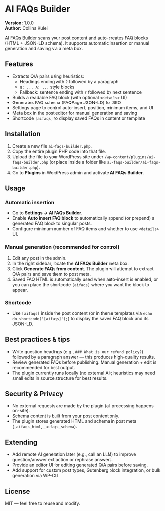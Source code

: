 # AI FAQs Builder

**Version:** 1.0.0  
**Author:** Collins Kulei

AI FAQs Builder scans your post content and auto-creates FAQ blocks (HTML + JSON-LD schema). It supports automatic insertion or manual generation and saving via a meta box.

## Features

- Extracts Q/A pairs using heuristics:
  - Headings ending with `?` followed by a paragraph
  - `Q: ... A: ...` style blocks
  - Fallback: sentence ending with `?` followed by next sentence
- Builds a readable FAQ block (with optional `<details>` UI)
- Generates FAQ schema (FAQPage JSON-LD) for SEO
- Settings page to control auto-insert, position, minimum items, and UI
- Meta box in the post editor for manual generation and saving
- Shortcode `[aifaqs]` to display saved FAQs in content or template

## Installation

1. Create a new file `ai-faqs-builder.php`.
2. Copy the entire plugin PHP code into that file.
3. Upload the file to your WordPress site under `/wp-content/plugins/ai-faqs-builder.php` (or place inside a folder like `ai-faqs-builder/ai-faqs-builder.php`).
4. Go to **Plugins** in WordPress admin and activate **AI FAQs Builder**.

## Usage

### Automatic insertion
- Go to **Settings → AI FAQs Builder**.
- Enable **Auto insert FAQ block** to automatically append (or prepend) a generated FAQ block to singular posts.
- Configure minimum number of FAQ items and whether to use `<details>` UI.

### Manual generation (recommended for control)
1. Edit any post in the admin.
2. In the right sidebar, locate the **AI FAQs Builder** meta box.
3. Click **Generate FAQs from content**. The plugin will attempt to extract Q/A pairs and save them to post meta.
4. Saved FAQ HTML is automatically used when auto-insert is enabled, or you can place the shortcode `[aifaqs]` where you want the block to appear.

### Shortcode
- Use `[aifaqs]` inside the post content (or in theme templates via `echo do_shortcode('[aifaqs]');`) to display the saved FAQ block and its JSON-LD.

## Best practices & tips

- Write question headings (e.g., `### What is our refund policy?`) followed by a paragraph answer — this produces high-quality results.
- Review generated FAQs before publishing. Manual generation + edit is recommended for best output.
- The plugin currently runs locally (no external AI); heuristics may need small edits in source structure for best results.

## Security & Privacy

- No external requests are made by the plugin (all processing happens on-site).
- Schema content is built from your post content only.
- The plugin stores generated HTML and schema in post meta (`_aifaqs_html`, `_aifaqs_schema`).

## Extending

- Add remote AI generation later (e.g., call an LLM) to improve question/answer extraction or rephrase answers.
- Provide an editor UI for editing generated Q/A pairs before saving.
- Add support for custom post types, Gutenberg block integration, or bulk generation via WP-CLI.

## License

MIT — feel free to reuse and modify.
